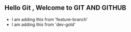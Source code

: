 ## Hello Git , Welcome to GIT AND GITHUB

- I am adding this from 'feature-branch'
- I am adding this from 'dev-gold'
